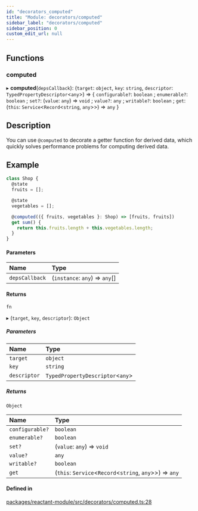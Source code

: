 ```yaml
---
id: "decorators_computed"
title: "Module: decorators/computed"
sidebar_label: "decorators/computed"
sidebar_position: 0
custom_edit_url: null
---
```


## Functions

### computed

▸ **computed**(`depsCallback`): (`target`: `object`, `key`: `string`, `descriptor`: `TypedPropertyDescriptor`<`any`\>) => { `configurable?`: `boolean` ; `enumerable?`: `boolean` ; `set?`: (`value`: `any`) => `void` ; `value?`: `any` ; `writable?`: `boolean` ; `get`: (`this`: `Service`<`Record`<`string`, `any`\>\>) => `any`  }

## Description

You can use `@computed` to decorate a getter function for derived data,
which quickly solves performance problems for computing derived data.

## Example

```ts
class Shop {
  @state
  fruits = [];

  @state
  vegetables = [];

  @computed(({ fruits, vegetables }: Shop) => [fruits, fruits])
  get sum() {
    return this.fruits.length + this.vegetables.length;
  }
}
```

#### Parameters

| Name | Type |
| :------ | :------ |
| `depsCallback` | (`instance`: `any`) => `any`[] |

#### Returns

`fn`

▸ (`target`, `key`, `descriptor`): `Object`

##### Parameters

| Name | Type |
| :------ | :------ |
| `target` | `object` |
| `key` | `string` |
| `descriptor` | `TypedPropertyDescriptor`<`any`\> |

##### Returns

`Object`

| Name | Type |
| :------ | :------ |
| `configurable?` | `boolean` |
| `enumerable?` | `boolean` |
| `set?` | (`value`: `any`) => `void` |
| `value?` | `any` |
| `writable?` | `boolean` |
| `get` | (`this`: `Service`<`Record`<`string`, `any`\>\>) => `any` |

#### Defined in

[packages/reactant-module/src/decorators/computed.ts:28](https://github.com/unadlib/reactant/blob/4ec91913/packages/reactant-module/src/decorators/computed.ts#L28)
